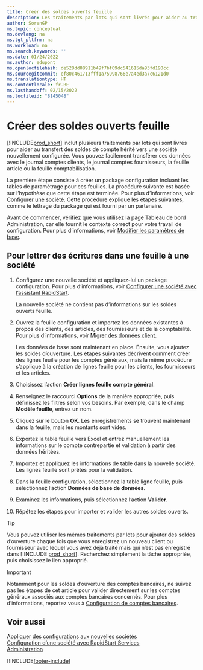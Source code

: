 ```yaml
---
title: Créer des soldes ouverts feuille
description: Les traitements par lots qui sont livrés pour aider au transfert des soldes de compte hérité vers une société nouvellement configurée. Vous pouvez facilement transférer ces données avec des validations de feuille.
author: SorenGP
ms.topic: conceptual
ms.devlang: na
ms.tgt_pltfrm: na
ms.workload: na
ms.search.keywords: ''
ms.date: 01/24/2022
ms.author: edupont
ms.openlocfilehash: de528dd08911b49f7bf09dc541615da93fd190cc
ms.sourcegitcommit: ef80c461713fff1a75998766e7a4ed3a7c6121d0
ms.translationtype: HT
ms.contentlocale: fr-BE
ms.lasthandoff: 02/15/2022
ms.locfileid: "8145048"
---
```

# <a name="create-journal-opening-balances"></a>Créer des soldes ouverts feuille

[!INCLUDE[prod_short](includes/prod_short.md)] inclut plusieurs traitements par lots qui sont livrés pour aider au transfert des soldes de compte hérité vers une société nouvellement configurée. Vous pouvez facilement transférer ces données avec le journal comptes clients, le journal comptes fournisseurs, la feuille article ou la feuille comptabilisation.

La première étape consiste à créer un package configuration incluant les tables de paramétrage pour ces feuilles. La procédure suivante est basée sur l’hypothèse que cette étape est terminée. Pour plus d’informations, voir [Configurer une société](admin-set-up-company-configuration.md). Cette procédure explique les étapes suivantes, comme le lettrage du package qui est fourni par un partenaire.  

Avant de commencer, vérifiez que vous utilisez la page Tableau de bord Administration, car elle fournit le contexte correct pour votre travail de configuration. Pour plus d’informations, voir [Modifier les paramètres de base](ui-change-basic-settings.md).

## <a name="to-apply-the-entries-in-a-journal-to-a-new-company"></a>Pour lettrer des écritures dans une feuille à une société

1. Configurez une nouvelle société et appliquez-lui un package configuration. Pour plus d’informations, voir [Configurer une société avec l’assistant RapidStart](admin-how-to-configure-a-company-with-the-rapidstart-wizard.md).  

    La nouvelle société ne contient pas d’informations sur les soldes ouverts feuille.  

2. Ouvrez la feuille configuration et importez les données existantes à propos des clients, des articles, des fournisseurs et de la comptabilité. Pour plus d’informations, voir [Migrer des données client](admin-migrate-customer-data.md).  

    Les données de base sont maintenant en place. Ensuite, vous ajoutez les soldes d’ouverture. Les étapes suivantes décrivent comment créer des lignes feuille pour les comptes généraux, mais la même procédure s’applique à la création de lignes feuille pour les clients, les fournisseurs et les articles.  
3. Choisissez l’action **Créer lignes feuille compte général**.  
4. Renseignez le raccourci **Options** de la manière appropriée, puis définissez les filtres selon vos besoins. Par exemple, dans le champ **Modèle feuille**, entrez un nom.  
5. Cliquez sur le bouton **OK**. Les enregistrements se trouvent maintenant dans la feuille, mais les montants sont vides.  
6. Exportez la table feuille vers Excel et entrez manuellement les informations sur le compte contrepartie et validation à partir des données héritées.
7. Importez et appliquez les informations de table dans la nouvelle société. Les lignes feuille sont prêtes pour la validation.  
8. Dans la feuille configuration, sélectionnez la table ligne feuille, puis sélectionnez l’action **Données de base de données**.  
9. Examinez les informations, puis sélectionnez l’action **Valider**.  
10. Répétez les étapes pour importer et valider les autres soldes ouverts.  

> [!TIP]
> Vous pouvez utiliser les mêmes traitements par lots pour ajouter des soldes d’ouverture chaque fois que vous enregistrez un nouveau client ou fournisseur avec lequel vous avez déjà traité mais qui n’est pas enregistré dans [!INCLUDE [prod_short](includes/prod_short.md)]. Recherchez simplement la tâche appropriée, puis choisissez le lien approprié.

> [!IMPORTANT]
> Notamment pour les soldes d’ouverture des comptes bancaires, ne suivez pas les étapes de cet article pour valider directement sur les comptes généraux associés aux comptes bancaires concernés. Pour plus d’informations, reportez vous à [Configuration de comptes bancaires](bank-how-setup-bank-accounts.md).  

## <a name="see-also"></a>Voir aussi

[Appliquer des configurations aux nouvelles sociétés](admin-apply-configuration-to-new-companies.md)  
[Configuration d’une société avec RapidStart Services](admin-set-up-a-company-with-rapidstart.md)  
[Administration](admin-setup-and-administration.md)  


[!INCLUDE[footer-include](includes/footer-banner.md)]